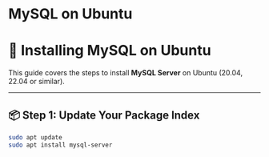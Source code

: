 # MySQL on Ubuntu

# 🐬 Installing MySQL on Ubuntu

This guide covers the steps to install **MySQL Server** on Ubuntu (20.04, 22.04 or similar).

---

## 📦 Step 1: Update Your Package Index

```bash
sudo apt update
sudo apt install mysql-server


